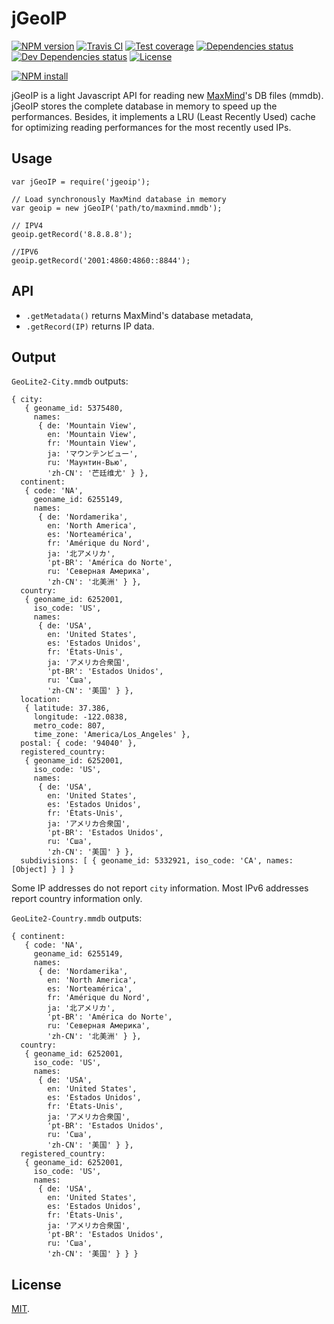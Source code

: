 # jGeoIP

[![NPM version][npm-image]][npm-url]
[![Travis CI][travis-image]][travis-url]
[![Test coverage][coveralls-image]][coveralls-url]
[![Dependencies status][dependencies-image]][dependencies-url]
[![Dev Dependencies status][devdependencies-image]][devdependencies-url]
[![License][license-image]](LICENSE.md)

[![NPM install][npm-install-image]][npm-install-url]

jGeoIP is a light Javascript API for reading new [MaxMind](https://www.maxmind.com)'s DB files (mmdb). jGeoIP stores the complete database in memory to speed up the performances. Besides, it implements a LRU (Least Recently Used) cache for optimizing reading performances for the most recently used IPs.

## Usage

```
var jGeoIP = require('jgeoip');

// Load synchronously MaxMind database in memory
var geoip = new jGeoIP('path/to/maxmind.mmdb');

// IPV4
geoip.getRecord('8.8.8.8');

//IPV6
geoip.getRecord('2001:4860:4860::8844');
```

## API

  * `.getMetadata()` returns MaxMind's database metadata,
  * `.getRecord(IP)` returns IP data.


## Output

`GeoLite2-City.mmdb` outputs:

```
{ city: 
   { geoname_id: 5375480,
     names: 
      { de: 'Mountain View',
        en: 'Mountain View',
        fr: 'Mountain View',
        ja: 'マウンテンビュー',
        ru: 'Маунтин-Вью',
        'zh-CN': '芒廷维尤' } },
  continent: 
   { code: 'NA',
     geoname_id: 6255149,
     names: 
      { de: 'Nordamerika',
        en: 'North America',
        es: 'Norteamérica',
        fr: 'Amérique du Nord',
        ja: '北アメリカ',
        'pt-BR': 'América do Norte',
        ru: 'Северная Америка',
        'zh-CN': '北美洲' } },
  country: 
   { geoname_id: 6252001,
     iso_code: 'US',
     names: 
      { de: 'USA',
        en: 'United States',
        es: 'Estados Unidos',
        fr: 'États-Unis',
        ja: 'アメリカ合衆国',
        'pt-BR': 'Estados Unidos',
        ru: 'Сша',
        'zh-CN': '美国' } },
  location: 
   { latitude: 37.386,
     longitude: -122.0838,
     metro_code: 807,
     time_zone: 'America/Los_Angeles' },
  postal: { code: '94040' },
  registered_country: 
   { geoname_id: 6252001,
     iso_code: 'US',
     names: 
      { de: 'USA',
        en: 'United States',
        es: 'Estados Unidos',
        fr: 'États-Unis',
        ja: 'アメリカ合衆国',
        'pt-BR': 'Estados Unidos',
        ru: 'Сша',
        'zh-CN': '美国' } },
  subdivisions: [ { geoname_id: 5332921, iso_code: 'CA', names: [Object] } ] }
```

Some IP addresses do not report `city` information. Most IPv6 addresses report country information only.


`GeoLite2-Country.mmdb` outputs:

```
{ continent: 
   { code: 'NA',
     geoname_id: 6255149,
     names: 
      { de: 'Nordamerika',
        en: 'North America',
        es: 'Norteamérica',
        fr: 'Amérique du Nord',
        ja: '北アメリカ',
        'pt-BR': 'América do Norte',
        ru: 'Северная Америка',
        'zh-CN': '北美洲' } },
  country: 
   { geoname_id: 6252001,
     iso_code: 'US',
     names: 
      { de: 'USA',
        en: 'United States',
        es: 'Estados Unidos',
        fr: 'États-Unis',
        ja: 'アメリカ合衆国',
        'pt-BR': 'Estados Unidos',
        ru: 'Сша',
        'zh-CN': '美国' } },
  registered_country: 
   { geoname_id: 6252001,
     iso_code: 'US',
     names: 
      { de: 'USA',
        en: 'United States',
        es: 'Estados Unidos',
        fr: 'États-Unis',
        ja: 'アメリカ合衆国',
        'pt-BR': 'Estados Unidos',
        ru: 'Сша',
        'zh-CN': '美国' } } }
```

## License

[MIT](LICENSE.md).

<!--- URls -->

[npm-image]: https://img.shields.io/npm/v/jgeoip.svg?style=flat-square
[npm-install-image]: https://nodei.co/npm/jgeoip.png?compact=true
[node-image]: https://img.shields.io/badge/node.js-%3E=_0.10-green.svg?style=flat-square
[download-image]: https://img.shields.io/npm/dm/jgeoip.svg?style=flat-square
[travis-image]: https://img.shields.io/travis/jclo/jgeoip.svg?style=flat-square
[coveralls-image]: https://img.shields.io/coveralls/jclo/jgeoip/master.svg?style=flat-square
[dependencies-image]: https://david-dm.org/jclo/jgeoip/status.svg?theme=shields.io
[devdependencies-image]: https://david-dm.org/jclo/jgeoip/dev-status.svg?theme=shields.io
[license-image]: https://img.shields.io/npm/l/jgeoip.svg?style=flat-square

[npm-url]: https://www.npmjs.com/package/jgeoip
[npm-install-url]: https://nodei.co/npm/jgeoip
[node-url]: http://nodejs.org/download
[download-url]: https://www.npmjs.com/package/jgeoip
[travis-url]: https://travis-ci.org/jclo/jgeoip
[coveralls-url]: https://coveralls.io/github/jclo/jgeoip?branch=master
[dependencies-url]: https://david-dm.org/jclo/jgeoip#info=dependencies
[devdependencies-url]: https://david-dm.org/jclo/jgeoip#info=devDependencies
[license-url]: http://opensource.org/licenses/MIT
